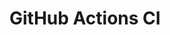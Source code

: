 # GitHub Actions CI





















































































































































































































































































































































































































































































































































































































































































































































































































































































































































































































































































































































































































































